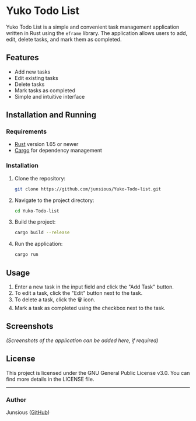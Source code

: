 # Yuko Todo List

Yuko Todo List is a simple and convenient task management application written in Rust using the `eframe` library. The application allows users to add, edit, delete tasks, and mark them as completed.

## Features

- Add new tasks
- Edit existing tasks
- Delete tasks
- Mark tasks as completed
- Simple and intuitive interface

## Installation and Running

### Requirements

- [Rust](https://www.rust-lang.org/tools/install) version 1.65 or newer
- [Cargo](https://doc.rust-lang.org/cargo/getting-started/installation.html) for dependency management

### Installation

1. Clone the repository:

    ```bash
    git clone https://github.com/junsious/Yuko-Todo-list.git
    ```

2. Navigate to the project directory:

    ```bash
    cd Yuko-Todo-list
    ```

3. Build the project:

    ```bash
    cargo build --release
    ```

4. Run the application:

    ```bash
    cargo run
    ```

## Usage

1. Enter a new task in the input field and click the "Add Task" button.
2. To edit a task, click the "Edit" button next to the task.
3. To delete a task, click the 🗑️ icon.
4. Mark a task as completed using the checkbox next to the task.

## Screenshots

*(Screenshots of the application can be added here, if required)*

## License

This project is licensed under the GNU General Public License v3.0. You can find more details in the LICENSE file.

---

### Author

Junsious ([GitHub](https://github.com/junsious))
